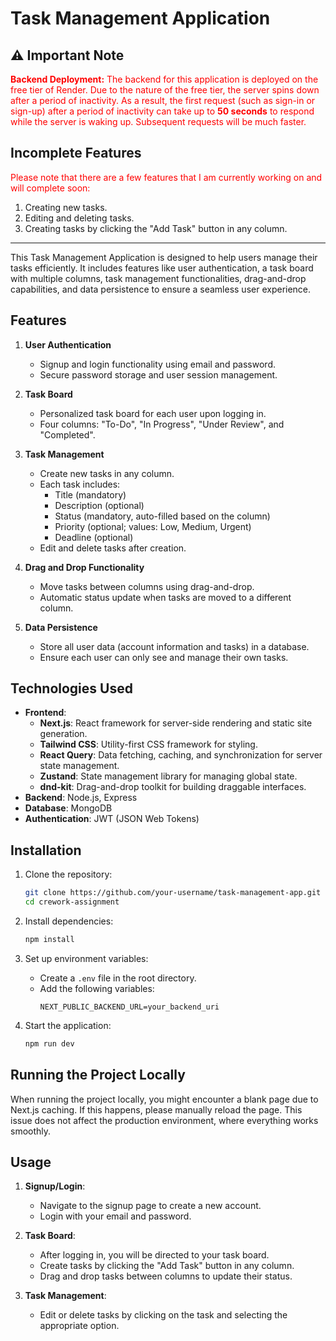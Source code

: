 # Task Management Application

## ⚠️ **Important Note**

<span style="color:red">**Backend Deployment:** The backend for this application is deployed on the free tier of Render. Due to the nature of the free tier, the server spins down after a period of inactivity. As a result, the first request (such as sign-in or sign-up) after a period of inactivity can take up to **50 seconds** to respond while the server is waking up. Subsequent requests will be much faster.</span>

## **Incomplete Features**

<span style="color:red">Please note that there are a few features that I am currently working on and will complete soon:

1. Creating new tasks.
2. Editing and deleting tasks.
3. Creating tasks by clicking the "Add Task" button in any column.</span>

<hr/>

This Task Management Application is designed to help users manage their tasks efficiently. It includes features like user authentication, a task board with multiple columns, task management functionalities, drag-and-drop capabilities, and data persistence to ensure a seamless user experience.

## Features

1. **User Authentication**

   - Signup and login functionality using email and password.
   - Secure password storage and user session management.

2. **Task Board**

   - Personalized task board for each user upon logging in.
   - Four columns: "To-Do", "In Progress", "Under Review", and "Completed".

3. **Task Management**

   - Create new tasks in any column.
   - Each task includes:
     - Title (mandatory)
     - Description (optional)
     - Status (mandatory, auto-filled based on the column)
     - Priority (optional; values: Low, Medium, Urgent)
     - Deadline (optional)
   - Edit and delete tasks after creation.

4. **Drag and Drop Functionality**

   - Move tasks between columns using drag-and-drop.
   - Automatic status update when tasks are moved to a different column.

5. **Data Persistence**
   - Store all user data (account information and tasks) in a database.
   - Ensure each user can only see and manage their own tasks.

## Technologies Used

- **Frontend**:
  - **Next.js**: React framework for server-side rendering and static site generation.
  - **Tailwind CSS**: Utility-first CSS framework for styling.
  - **React Query**: Data fetching, caching, and synchronization for server state management.
  - **Zustand**: State management library for managing global state.
  - **dnd-kit**: Drag-and-drop toolkit for building draggable interfaces.
- **Backend**: Node.js, Express
- **Database**: MongoDB
- **Authentication**: JWT (JSON Web Tokens)

## Installation

1. Clone the repository:

   ```sh
   git clone https://github.com/your-username/task-management-app.git
   cd crework-assignment
   ```

2. Install dependencies:

   ```sh
   npm install
   ```

3. Set up environment variables:

   - Create a `.env` file in the root directory.
   - Add the following variables:
     ```env
     NEXT_PUBLIC_BACKEND_URL=your_backend_uri
     ```

4. Start the application:
   ```sh
   npm run dev
   ```

## Running the Project Locally

When running the project locally, you might encounter a blank page due to Next.js caching. If this happens, please manually reload the page. This issue does not affect the production environment, where everything works smoothly.

## Usage

1. **Signup/Login**:

   - Navigate to the signup page to create a new account.
   - Login with your email and password.

2. **Task Board**:

   - After logging in, you will be directed to your task board.
   - Create tasks by clicking the "Add Task" button in any column.
   - Drag and drop tasks between columns to update their status.

3. **Task Management**:
   - Edit or delete tasks by clicking on the task and selecting the appropriate option.
